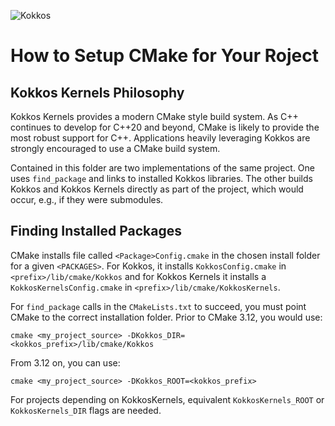 ![Kokkos](https://avatars2.githubusercontent.com/u/10199860?s=200&v=4)

# How to Setup CMake for Your Roject

## Kokkos Kernels Philosophy
Kokkos Kernels provides a modern CMake style build system.
As C++ continues to develop for C++20 and beyond, CMake is likely to provide the most robust support
for C++.  Applications heavily leveraging Kokkos are strongly encouraged to use a CMake build system.

Contained in this folder are two implementations of the same project.
One uses `find_package` and links to installed Kokkos libraries.
The other builds Kokkos and Kokkos Kernels directly as part of the project,
which would occur, e.g., if they were submodules.

## Finding Installed Packages

CMake installs file called `<Package>Config.cmake` in the chosen install folder for a given `<PACKAGES>`.
For Kokkos, it installs `KokkosConfig.cmake` in `<prefix>/lib/cmake/Kokkos` and for Kokkos Kernels it installs a `KokkosKernelsConfig.cmake` in `<prefix>/lib/cmake/KokkosKernels`.

For `find_package` calls in the `CMakeLists.txt` to succeed, you must point CMake to the correct installation folder.
Prior to CMake 3.12, you would use:

````
cmake <my_project_source> -DKokkos_DIR=<kokkos_prefix>/lib/cmake/Kokkos
````
From 3.12 on, you can use:
````
cmake <my_project_source> -DKokkos_ROOT=<kokkos_prefix>
````
For projects depending on KokkosKernels, equivalent `KokkosKernels_ROOT` or `KokkosKernels_DIR` flags are needed.


